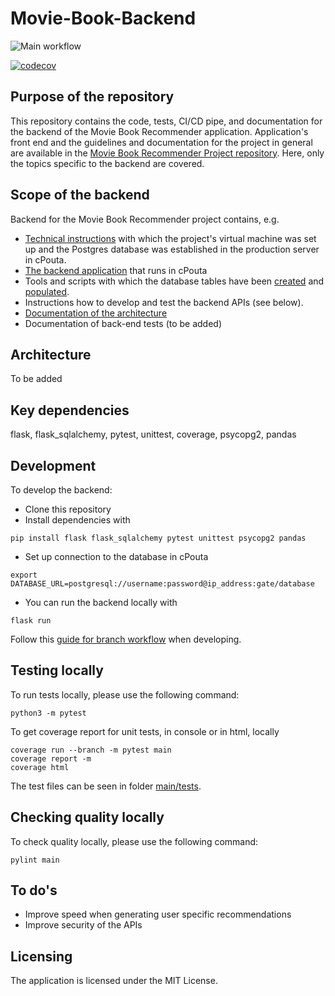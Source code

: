 # Movie-Book-Backend

![Main workflow](https://github.com/movie-book-recommender/movie-book-backend/workflows/CI/badge.svg)

[![codecov](https://codecov.io/gh/movie-book-recommender/movie-book-backend/branch/main/graph/badge.svg?token=OJ4LB2MBIL)](https://codecov.io/gh/movie-book-recommender/movie-book-backend)

## Purpose of the repository

This repository contains the code, tests, CI/CD pipe, and documentation for the backend of the Movie Book Recommender application. Application's front end and the guidelines and documentation for the project in general are available in the [Movie Book Recommender Project repository](https://github.com/movie-book-recommender/movie-book-recommender-project). Here, only the topics specific to the backend are covered. 

## Scope of the backend

Backend for the Movie Book Recommender project contains, e.g.
* [Technical instructions](documentation/backend.md) with which the project's virtual machine was set up and the Postgres database was established in the production server in cPouta. 
* [The backend application](app.py) that runs in cPouta
* Tools and scripts with which the database tables have been [created](documentation/create_db.sql) and [populated](documentation/csc_json_to_csv_to_psql.sh).
* Instructions how to develop and test the backend APIs (see below).
* [Documentation of the architecture](documentation/architecture.md)
* Documentation of back-end tests (to be added)

## Architecture

To be added


## Key dependencies

flask, flask_sqlalchemy, pytest, unittest, coverage, psycopg2, pandas

## Development

To develop the backend:
- Clone this repository
- Install dependencies with

```
pip install flask flask_sqlalchemy pytest unittest psycopg2 pandas
```

- Set up connection to the database in cPouta
```
export DATABASE_URL=postgresql://username:password@ip_address:gate/database
```
- You can run the backend locally with

```
flask run
```

Follow this [guide for branch workflow](https://github.com/movie-book-recommender/movie-book-recommender-project/blob/main/Documentation/workflow/branch_workflow.md) when developing.

## Testing locally

To run tests locally, please use the following command: 
```
python3 -m pytest
```

To get coverage report for unit tests, in console or in html, locally
```
coverage run --branch -m pytest main 
coverage report -m
coverage html
```

The test files can be seen in folder [main/tests](main/tests/).

## Checking quality locally

To check quality locally, please use the following command: 
```
pylint main
```

## To do's


- Improve speed when generating user specific recommendations
- Improve security of the APIs

## Licensing

The application is licensed under the MIT License. 
